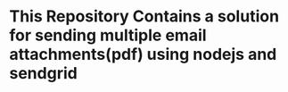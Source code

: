 # This Repository Contains a solution for sending multiple email attachments(pdf) using nodejs and sendgrid
